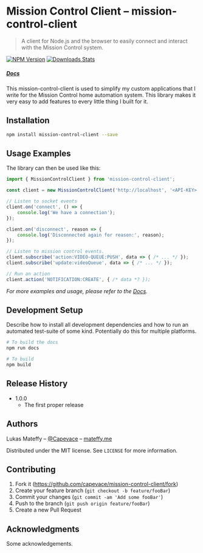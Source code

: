 # Mission Control Client – mission-control-client

> A client for Node.js and the browser to easily connect and interact with the Mission Control system.

[![NPM Version][npm-image]][npm-url]
[![Downloads Stats][npm-downloads]][npm-url]

##### [Docs][docs]

This mission-control-client is used to simplify my custom applications that I write for the Mission Control home automation system.
This library makes it very easy to add features to every little thing I built for it.

<!-- ![](header.png) -->

## Installation

```sh
npm install mission-control-client --save
```

## Usage Examples

The library can then be used like this:

```js
import { MissionControlClient } from 'mission-control-client';

const client = new MissionControlClient('http://localhost', '<API-KEY>');

// Listen to socket events
client.on('connect', () => {
	console.log('We have a connection');
});

client.on('disconnect', reason => {
	console.log('Disconnected again for reason:', reason);
});

// Listen to mission control events.
client.subscribe('action:VIDEO-QUEUE:PUSH', data => { /* ... */ });
client.subscribe('update:videoQueue', data => { /* ... */ });

// Run an action
client.action('NOTIFICATION:CREATE', { /* data *? });
```

_For more examples and usage, please refer to the [Docs][docs]._

## Development Setup

Describe how to install all development dependencies and how to run an automated test-suite of some kind. Potentially do this for multiple platforms.

```sh
# To build the docs
npm run docs

# To build
npm build
```

## Release History

-   1.0.0
    -   The first proper release

## Authors

Lukas Mateffy – [@Capevace](https://twitter.com/capevace) – [mateffy.me](https://mateffy.me)

Distributed under the MIT license. See `LICENSE` for more information.

## Contributing

1. Fork it (<https://github.com/capevace/mission-control-client/fork>)
2. Create your feature branch (`git checkout -b feature/fooBar`)
3. Commit your changes (`git commit -am 'Add some fooBar'`)
4. Push to the branch (`git push origin feature/fooBar`)
5. Create a new Pull Request

## Acknowledgments

Some acknowledgements.

<!-- Markdown link & img dfn's -->

[npm-image]: https://img.shields.io/npm/v/mission-control-client.svg?style=flat-square
[npm-url]: https://npmjs.org/package/mission-control-client
[npm-downloads]: https://img.shields.io/npm/dm/mission-control-client.svg?style=flat-square
[wiki]: https://github.com/capevace/mission-control-client/wiki
[docs]: https://capevace.github.io/mission-control-client
